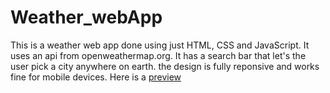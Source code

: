 # Weather_webApp
This is a weather web app done using just HTML, CSS and JavaScript. It uses an api from openweathermap.org. It has a search bar that let's the user pick a city anywhere on earth.
the design is fully reponsive and works fine for mobile devices. Here is a [preview](https://ababuu.github.io/Weather_webApp/)
